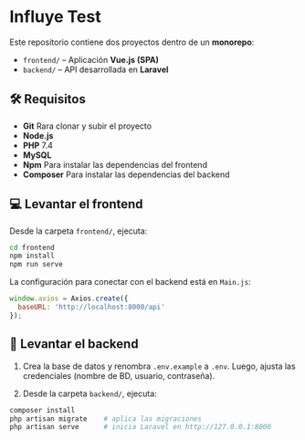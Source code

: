 # Influye Test

Este repositorio contiene dos proyectos dentro de un **monorepo**:

- `frontend/` – Aplicación **Vue.js (SPA)**  
- `backend/` – API desarrollada en **Laravel**

## 🛠️ Requisitos

* **Git** Rara clonar y subir el proyecto
* **Node.js**
* **PHP** 7.4
* **MySQL**
* **Npm** Para instalar las dependencias del frontend
* **Composer** Para instalar las dependencias del backend

## 💻 Levantar el frontend

Desde la carpeta `frontend/`, ejecuta:
   
```bash
cd frontend
npm install
npm run serve
```

La configuración para conectar con el backend está en `Main.js`:

```js
window.axios = Axios.create({
  baseURL: 'http://localhost:8000/api'
});
```

## 💽 Levantar el backend

1. Crea la base de datos y renombra `.env.example` a `.env`.
   Luego, ajusta las credenciales (nombre de BD, usuario, contraseña).

2. Desde la carpeta `backend/`, ejecuta:

```bash
composer install
php artisan migrate    # aplica las migraciones
php artisan serve      # inicia Laravel en http://127.0.0.1:8000
```
